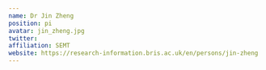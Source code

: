 ```yaml
---
name: Dr Jin Zheng
position: pi
avatar: jin_zheng.jpg
twitter: 
affiliation: SEMT
website: https://research-information.bris.ac.uk/en/persons/jin-zheng
---
```

